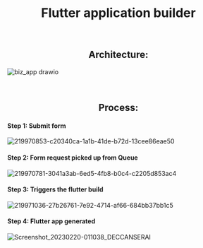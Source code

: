 <h1 align="center">Flutter application builder</h1>

<br>

<h2 align="center">Architecture:</h2>

![biz_app drawio](https://user-images.githubusercontent.com/77780574/220012306-322c98d6-8e53-412e-a116-76bbd026c725.png)

<br>

<h2 align="center">Process:</h2>

<h4>Step 1: Submit form</h4>

![219970853-c20340ca-1a1b-41de-b72d-13cee86eae50](https://user-images.githubusercontent.com/77780574/222962027-30780a29-294b-4797-a62a-42617ca57004.png)

<h4>Step 2: Form request picked up from Queue</h4>

![219970781-3041a3ab-6ed5-4fb8-b0c4-c2205d853ac4](https://user-images.githubusercontent.com/77780574/219972897-9826adce-e16a-48bb-aa3f-0e6059007263.png)

<h4>Step 3: Triggers the flutter build</h4>

![219971036-27b26761-7e92-4714-af66-684bb37bb1c5](https://user-images.githubusercontent.com/77780574/222962147-5638d512-d5ce-45f0-92b4-c9dbf729a008.png)

<h4>Step 4: Flutter app generated</h4>

![Screenshot_20230220-011038_DECCANSERAI](https://user-images.githubusercontent.com/77780574/219972440-53c46263-36eb-49e1-99b5-45823fc4cbd9.jpg)
